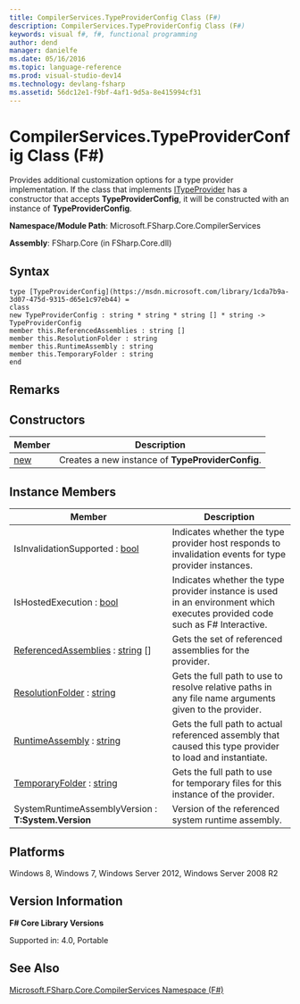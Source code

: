 ```yaml
---
title: CompilerServices.TypeProviderConfig Class (F#)
description: CompilerServices.TypeProviderConfig Class (F#)
keywords: visual f#, f#, functional programming
author: dend
manager: danielfe
ms.date: 05/16/2016
ms.topic: language-reference
ms.prod: visual-studio-dev14
ms.technology: devlang-fsharp
ms.assetid: 56dc12e1-f9bf-4af1-9d5a-8e415994cf31 
---
```


# CompilerServices.TypeProviderConfig Class (F#)

Provides additional customization options for a type provider implementation. If the class that implements [ITypeProvider](https://msdn.microsoft.com/library/2c2b0571-843d-4a7d-95d4-0a7510ed5e2f) has a constructor that accepts **TypeProviderConfig**, it will be constructed with an instance of **TypeProviderConfig**.

**Namespace/Module Path**: Microsoft.FSharp.Core.CompilerServices

**Assembly**: FSharp.Core (in FSharp.Core.dll)


## Syntax

```
type [TypeProviderConfig](https://msdn.microsoft.com/library/1cda7b9a-3d07-475d-9315-d65e1c97eb44) =
class
new TypeProviderConfig : string * string * string [] * string -> TypeProviderConfig
member this.ReferencedAssemblies : string []
member this.ResolutionFolder : string
member this.RuntimeAssembly : string
member this.TemporaryFolder : string
end
```

## Remarks

## Constructors


|Member|Description|
|------|-----------|
|[new](https://msdn.microsoft.com/library/a58edc91-0eae-49b8-9331-81115832f7af)|Creates a new instance of **TypeProviderConfig**.|

## Instance Members


|Member|Description|
|------|-----------|
|IsInvalidationSupported : [bool](https://msdn.microsoft.com/library/89c0cf9c-49ce-4207-a3be-555851a67dd5)|Indicates whether the type provider host responds to invalidation events for type provider instances.|
|IsHostedExecution : [bool](https://msdn.microsoft.com/library/89c0cf9c-49ce-4207-a3be-555851a67dd5)|Indicates whether the type provider instance is used in an environment which executes provided code such as F# Interactive.|
|[ReferencedAssemblies](https://msdn.microsoft.com/library/24600287-d40a-4b38-a5e8-d903214dcef9) : [string](https://msdn.microsoft.com/library/12b97856-ec80-4f70-a018-afb0753f755a) []|Gets the set of referenced assemblies for the provider.|
|[ResolutionFolder](https://msdn.microsoft.com/library/3424c496-b38d-49cd-b4a4-869193f2baf6) : [string](https://msdn.microsoft.com/library/12b97856-ec80-4f70-a018-afb0753f755a)|Gets the full path to use to resolve relative paths in any file name arguments given to the provider.|
|[RuntimeAssembly](https://msdn.microsoft.com/library/3ff43026-7d3a-4b8b-942b-f38e9bd5dfe1) : [string](https://msdn.microsoft.com/library/12b97856-ec80-4f70-a018-afb0753f755a)|Gets the full path to actual referenced assembly that caused this type provider to load and instantiate.|
|[TemporaryFolder](https://msdn.microsoft.com/library/af72b3d0-9888-4d14-adce-e75ce35bf29c) : [string](https://msdn.microsoft.com/library/12b97856-ec80-4f70-a018-afb0753f755a)|Gets the full path to use for temporary files for this instance of the provider.|
|SystemRuntimeAssemblyVersion : **T:System.Version**|Version of the referenced system runtime assembly.|

## Platforms
Windows 8, Windows 7, Windows Server 2012, Windows Server 2008 R2


## Version Information
**F# Core Library Versions**

Supported in: 4.0, Portable




## See Also
[Microsoft.FSharp.Core.CompilerServices Namespace &#40;F&#35;&#41;](Microsoft.FSharp.Core.CompilerServices-Namespace-%5BFSharp%5D.md)

